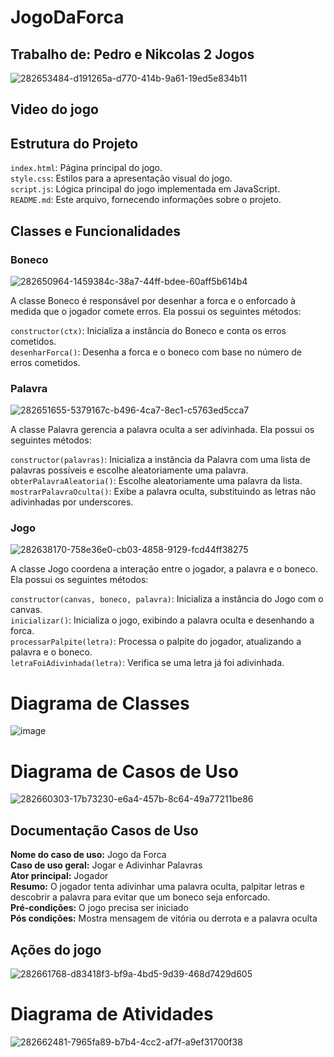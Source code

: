 # JogoDaForca

## Trabalho de: Pedro e Nikcolas 2 Jogos<br> 
![282653484-d191265a-d770-414b-9a61-19ed5e834b11](https://github.com/PedroFRomao/JogoDaForca/assets/120103357/0047f25f-df26-473d-9ca7-c6c3cc0e8af6)


## **Video do jogo**



## Estrutura do Projeto

`index.html`: Página principal do jogo.<br>
`style.css`: Estilos para a apresentação visual do jogo.<br>
`script.js`: Lógica principal do jogo implementada em JavaScript.<br>
`README.md`: Este arquivo, fornecendo informações sobre o projeto.<br>

## Classes e Funcionalidades

### Boneco
![282650964-1459384c-38a7-44ff-bdee-60aff5b614b4](https://github.com/PedroFRomao/JogoDaForca/assets/120103357/010e1eaa-44f3-431b-9ab8-80e4bf305e9a)


A classe Boneco é responsável por desenhar a forca e o enforcado à medida que o jogador comete erros. Ela possui os seguintes métodos:

`constructor(ctx)`: Inicializa a instância do Boneco e conta os erros cometidos.<br>
`desenharForca()`: Desenha a forca e o boneco com base no número de erros cometidos.<br>

### Palavra
![282651655-5379167c-b496-4ca7-8ec1-c5763ed5cca7](https://github.com/PedroFRomao/JogoDaForca/assets/120103357/8171439a-a9d8-433e-ac7c-7815e833c370)


A classe Palavra gerencia a palavra oculta a ser adivinhada. Ela possui os seguintes métodos:

`constructor(palavras)`: Inicializa a instância da Palavra com uma lista de palavras possíveis e escolhe aleatoriamente uma palavra.<br>
`obterPalavraAleatoria()`: Escolhe aleatoriamente uma palavra da lista.<br>
`mostrarPalavraOculta()`: Exibe a palavra oculta, substituindo as letras não adivinhadas por underscores.<br>

### Jogo
![282638170-758e36e0-cb03-4858-9129-fcd44ff38275](https://github.com/PedroFRomao/JogoDaForca/assets/120103357/ffd92928-3929-4129-b3ef-235fd7bdf161)

A classe Jogo coordena a interação entre o jogador, a palavra e o boneco. Ela possui os seguintes métodos:

`constructor(canvas, boneco, palavra)`: Inicializa a instância do Jogo com o canvas.<br>
`inicializar()`: Inicializa o jogo, exibindo a palavra oculta e desenhando a forca.<br>
`processarPalpite(letra)`: Processa o palpite do jogador, atualizando a palavra e o boneco.<br>
`letraFoiAdivinhada(letra)`: Verifica se uma letra já foi adivinhada.<br>

# Diagrama de Classes
![image](https://github.com/PedroFRomao/JogoDaForca/assets/120103357/56b8b871-eab7-47d9-9849-54b34f406aa8)


# Diagrama de Casos de Uso
![282660303-17b73230-e6a4-457b-8c64-49a77211be86](https://github.com/PedroFRomao/JogoDaForca/assets/120103357/044d27e8-f932-42a1-a524-e5e2c3e6b6a4)


## Documentação Casos de Uso
**Nome do caso de uso:** Jogo da Forca<br>
**Caso de uso geral:** Jogar e Adivinhar Palavras<br>
**Ator principal:** Jogador<br>
**Resumo:** O jogador tenta adivinhar uma palavra oculta, palpitar letras e descobrir a palavra para evitar que um boneco seja enforcado.<br>
**Pré-condições:** O jogo precisa ser iniciado<br>
**Pós condições:** Mostra mensagem de vitória ou derrota e a palavra oculta<br>

## Ações do jogo
![282661768-d83418f3-bf9a-4bd5-9d39-468d7429d605](https://github.com/PedroFRomao/JogoDaForca/assets/120103357/ae72e10e-fb6c-4dac-bdd9-c6f463e8e8e4)


# Diagrama de Atividades
![282662481-7965fa89-b7b4-4cc2-af7f-a9ef31700f38](https://github.com/PedroFRomao/JogoDaForca/assets/120103357/791d0ee6-7123-4c71-a465-c94660b28b32)

